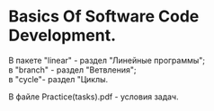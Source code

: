 # Basics Of Software Code Development.

В пакете "linear" - раздел "Линейные программы";<br/>
в "branch" - раздел "Ветвления";<br/>
в "cycle"- раздел "Циклы.<br/>

В файле Practice(tasks).pdf - условия задач.